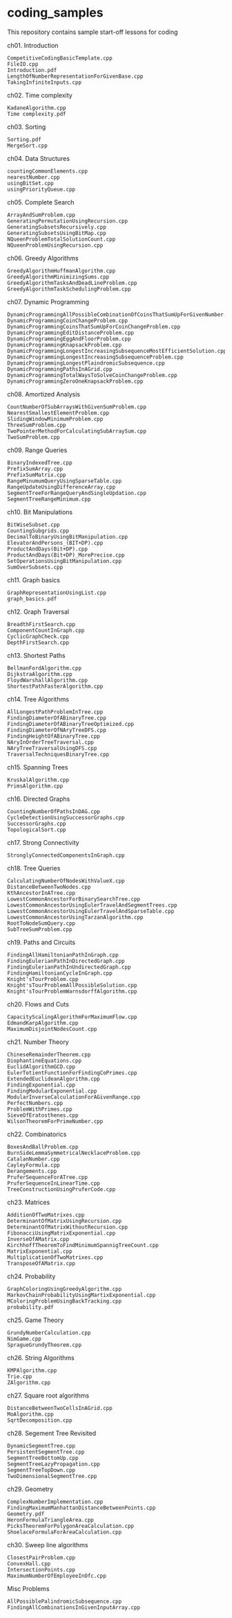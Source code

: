 # coding_samples
This repository contains sample start-off lessons for coding

ch01. Introduction

	CompetitiveCodingBasicTemplate.cpp
	FileIO.cpp
	Introduction.pdf
	LengthOfNumberRepresentationForGivenBase.cpp
	TakingInfiniteInputs.cpp
ch02. Time complexity

	KadaneAlgorithm.cpp
	Time complexity.pdf
ch03. Sorting

	Sorting.pdf
	MergeSort.cpp
ch04. Data Structures

	countingCommonElements.cpp
	nearestNumber.cpp
	usingBitSet.cpp
	usingPriorityQueue.cpp
ch05. Complete Search

	ArrayAndSumProblem.cpp
	GeneratingPermutationUsingRecursion.cpp
	GeneratingSubsetsRecursively.cpp
	GeneratingSubsetsUsingBitMap.cpp
	NQueenProblemTotalSolutionCount.cpp
	NQueenProblemUsingRecursion.cpp
ch06. Greedy Algorithms

	GreedyAlgorithmHuffmanAlgorithm.cpp
	GreedyAlgorithmMinimizingSums.cpp
	GreedyAlgorithmTasksAndDeadLineProblem.cpp
	GreedyAlgorithmTaskSchedulingProblem.cpp
ch07. Dynamic Programming

	DynamicProgrammingAllPossibleCombinationOfCoinsThatSumUpForGivenNumber.cpp
	DynamicProgrammingCoinChangeProblem.cpp
	DynamicProgrammingCoinsThatSumUpForCoinChangeProblem.cpp
	DynamicProgrammingEditDistanceProblem.cpp
	DynamicProgrammingEggAndFloorProblem.cpp
	DynamicProgrammingKnapsackProblem.cpp
	DynamicProgrammingLongestIncreasingSubsequenceMostEfficientSolution.cpp
	DynamicProgrammingLongestIncreasingSubsequenceProblem.cpp
	DynamicProgrammingLongestPlaindromicSubsequence.cpp
	DynamicProgrammingPathsInAGrid.cpp
	DynamicProgrammingTotalWaysToSolveCoinChangeProblem.cpp
	DynamicProgrammingZeroOneKnapsackProblem.cpp
ch08. Amortized Analysis

	CountNumberOfSubArraysWithGivenSumProblem.cpp
	NearestSmallestElementProblem.cpp
	SlidingWindowMinimumProblem.cpp
	ThreeSumProblem.cpp
	TwoPointerMethodForCalculatingSubArraySum.cpp
	TwoSumProblem.cpp
ch09. Range Queries

	BinaryIndexedTree.cpp
	PrefixSumArray.cpp
	PrefixSumMatrix.cpp
	RangeMinumumQueryUsingSparseTable.cpp
	RangeUpdateUsingDifferenceArray.cpp
	SegmentTreeForRangeQueryAndSingleUpdation.cpp
	SegmentTreeRangeMinimum.cpp
ch10.  Bit Manipulations

	BitWiseSubset.cpp
	CountingSubgrids.cpp
	DecimalToBinaryUsingBitManipulation.cpp
	ElevatorAndPersons_(BIT+DP).cpp
	ProductAndDays(Bit+DP).cpp
	ProductAndDays(Bit+DP)_MorePrecise.cpp
	SetOperationsUsingBitManipulation.cpp
	SumOverSubsets.cpp
ch11. Graph basics

	GraphRepresentationUsingList.cpp
	graph_basics.pdf
ch12. Graph Traversal

	BreadthFirstSearch.cpp
	ComponentCountInGraph.cpp
	CyclicGraphCheck.cpp
	DepthFirstSearch.cpp
ch13. Shortest Paths

	BellmanFordAlgorithm.cpp
	DijkstraAlgorithm.cpp
	FloydWarshallAlgorithm.cpp
	ShortestPathFasterAlgorithm.cpp
ch14. Tree Algorithms

	AllLongestPathProblemInTree.cpp
	FindingDiameterOfABinaryTree.cpp
	FindingDiameterOfABinaryTreeOptimized.cpp
	FindingDiameterOfNAryTreeDFS.cpp
	FindingHeightOfABinaryTree.cpp
	NAryInOrderTreeTraversal.cpp
	NAryTreeTraversalUsingDFS.cpp
	TraversalTechniquesBinaryTree.cpp
ch15. Spanning Trees

	KruskalAlgorithm.cpp
	PrimsAlgorithm.cpp
ch16. Directed Graphs

	CountingNumberOfPathsInDAG.cpp
	CycleDetectionUsingSuccessorGraphs.cpp
	SuccessorGraphs.cpp
	TopologicalSort.cpp
ch17. Strong Connectivity

	StronglyConnectedComponentsInGraph.cpp
ch18. Tree Queries

	CalculatingNumberOfNodesWithValueX.cpp
	DistanceBetweenTwoNodes.cpp
	KthAncestorInATree.cpp
	LowestCommonAncestorForBinarySearchTree.cpp
	LowestCommonAncestorUsingEulerTravelAndSegmentTrees.cpp
	LowestCommonAncestorUsingEulerTravelAndSparseTable.cpp
	LowestCommonAncestorUsingTarzanAlgorithm.cpp
	RootToNodeSumQuery.cpp
	SubTreeSumProblem.cpp
ch19. Paths and Circuits

	FindingAllHamiltonianPathInGraph.cpp
	FindingEulerianPathInDirectedGraph.cpp
	FindingEulerianPathInUndirectedGraph.cpp
	FindingHamiltonianCycleInGraph.cpp
	Knight'sTourProblem.cpp
	Knight'sTourProblemAllPossibleSolution.cpp
	Knight'sTourProblemWarnsdorffAlgorithm.cpp
ch20. Flows and Cuts

	CapacityScalingAlgorithmForMaximumFlow.cpp
	EdmandKarpAlgorithm.cpp
	MaximumDisjointNodesCount.cpp
ch21. Number Theory

	ChineseRemainderTheorem.cpp
	DiophantineEquations.cpp
	EuclidAlgorithmGCD.cpp
	EulerTotientFunctionForFindingCoPrimes.cpp
	ExtendedEuclideanAlgorithm.cpp
	FindingExponential.cpp
	FindingModularExponential.cpp
	ModularInverseCalculationForAGivenRange.cpp
	PerfectNumbers.cpp
	ProblemWithPrimes.cpp
	SieveOfEratosthenes.cpp
	WilsonTheoremForPrimeNumber.cpp
ch22. Combinatorics

	BoxesAndBallProblem.cpp
	BurnSideLemmaSymmetricalNecklaceProblem.cpp
	CatalanNumber.cpp
	CayleyFormula.cpp
	Derangements.cpp
	PruferSequenceForATree.cpp
	PruferSequenceInLinearTime.cpp
	TreeConstructionUsingPruferCode.cpp
ch23. Matrices

	AdditionOfTwoMatrixes.cpp
	DeterminantOfMatrixUsingRecursion.cpp
	DeterminantOfMatrixWithoutRecursion.cpp
	FibonacciUsingMatrixExponential.cpp
	InverseOfAMatrix.cpp
	KirchhoffTheoremToFindMinimumSpannigTreeCount.cpp
	MatrixExponential.cpp
	MultiplicationOfTwoMatrixes.cpp
	TransposeOfAMatrix.cpp
ch24. Probability

	GraphColoringUsingGreedyAlgorithm.cpp
	MarkovChainProbabilityUsingMartixExponential.cpp
	MColoringProblemUsingBackTracking.cpp
	probability.pdf
ch25. Game Theory

	GrundyNumberCalculation.cpp
	NimGame.cpp
	SpragueGrundyTheorem.cpp
ch26. String Algorithms

	KMPAlgorithm.cpp
	Trie.cpp
	ZAlgorithm.cpp
ch27. Square root algorithms

	DistanceBetweenTwoCellsInAGrid.cpp
	MoAlgorithm.cpp
	SqrtDecomposition.cpp
ch28. Segement Tree Revisited

	DynamicSegmentTree.cpp
	PersistentSegmentTree.cpp
	SegmentTreeBottomUp.cpp
	SegmentTreeLazyPropagation.cpp
	SegmentTreeTopDown.cpp
	TwoDimensionalSegmentTree.cpp
ch29. Geometry

	ComplexNumberImplementation.cpp
	FindingMaximumManhattanDistanceBetweenPoints.cpp
	Geometry.pdf
	HeronFormulaTriangleArea.cpp
	PicksTheoremForPolygonAreaCalculation.cpp
	ShoelaceFormulaForAreaCalculation.cpp
ch30. Sweep line algorithms

	ClosestPairProblem.cpp
	ConvexHall.cpp
	IntersectionPoints.cpp
	MaximumNumberOfEmployeeInOfc.cpp
Misc Problems

	AllPossiblePalindromicSubsequence.cpp
	FindingAllCombinationsInGivenInputArray.cpp
